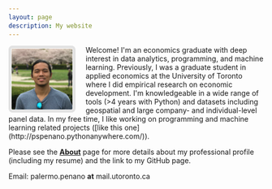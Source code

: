 ```yaml
---
layout: page
description: My website
---
```


<img height="120" width="120" style="padding:1px; border: 5px solid #E2E2E2; border-radius:8px; margin-right: 20px" align="left" src="images/profile_pic_cropped.jpeg">
Welcome! I'm an economics graduate with deep interest in data analytics, programming, and machine learning. Previously, I was a graduate student in applied economics at the University of Toronto where I did empirical research on economic development. I'm knowledgeable in a wide range of tools (>4 years with Python) and datasets
including geospatial and large company- and individual-level panel data. In my free time, I like working on programming and machine learning related projects ([like this one](http://pspenano.pythonanywhere.com/)).

Please see the [__About__](http://ppenano.com/pages/about.html) page for more details about my professional profile (including my resume) and the link to my GitHub page.


Email: palermo.penano **at** mail.utoronto.ca <br/>



<!-- Last update: November 2016 -->

[1]: https://en.wikipedia.org/wiki/Geographic_information_system
